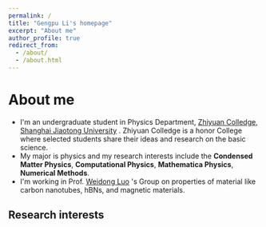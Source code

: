 ```yaml
---
permalink: /
title: "Gengpu Li's homepage"
excerpt: "About me"
author_profile: true
redirect_from: 
  - /about/
  - /about.html
---
```


# About me

+ I'm an undergraduate student in Physics Department, [Zhiyuan Colledge](https://zhiyuan.sjtu.edu.cn/), [Shanghai Jiaotong University](https:sjtu.edu.cn/) . Zhiyuan Colledge is a honor College where selected students share their ideas and research on the basic science.
+ My major is physics and my research interests include the **Condensed Matter Physics**, **Computational Physics**, **Mathematica Physics**, **Numerical Methods**.
+ I'm working in Prof. [Weidong Luo](http://www.physics.sjtu.edu.cn/wdluo) 's Group on properties of material like carbon nanotubes, hBNs, and magnetic materials. 

## Research interests
